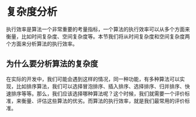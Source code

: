 # 复杂度分析

执行效率是算法一个非常重要的考量指标，一个算法的执行效率可以从多个方面来衡量，比如时间复杂度、空间复杂度等。本节我们将从时间复杂度和空间复杂度两个方面来分析算法的执行效率。

## 为什么要分析算法的复杂度

在实际的开发中，我们可能会遇到这样的情况，同一种功能，有多种算法可以实现，比如排序算法，我们可以选择冒泡排序、插入排序、选择排序、归并排序、快速排序等等。那么，我们应该选择哪种算法呢？这个时候，我们就需要一个评价标准，来衡量、评估这些算法的优劣。而算法的执行效率，就是我们最常用的评价标准。
